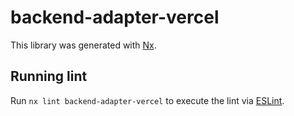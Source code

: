 # backend-adapter-vercel

This library was generated with [Nx](https://nx.dev).

## Running lint

Run `nx lint backend-adapter-vercel` to execute the lint via [ESLint](https://eslint.org/).
